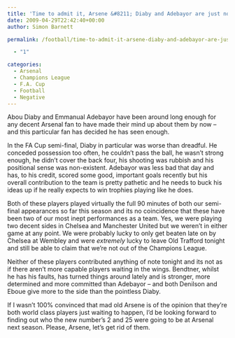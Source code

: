 ```yaml
---
title: 'Time to admit it, Arsene &#8211; Diaby and Adebayor are just not good enough'
date: 2009-04-29T22:42:40+00:00
author: Simon Barnett

permalink: /football/time-to-admit-it-arsene-diaby-and-adebayor-are-just-not-good-enough/

  - "1"

categories:
  - Arsenal
  - Champions League
  - F.A. Cup
  - Football
  - Negative
---
```

Abou Diaby and Emmanual Adebayor have been around long enough for any decent Arsenal fan to have made their mind up about them by now &#8211; and this particular fan has decided he has seen enough.

In the FA Cup semi-final, Diaby in particular was worse than dreadful. He conceded possession too often, he couldn&#8217;t pass the ball, he wasn&#8217;t strong enough, he didn&#8217;t cover the back four, his shooting was rubbish and his positional sense was non-existent. Adebayor was less bad that day and has, to his credit, scored some good, important goals recently but his overall contribution to the team is pretty pathetic and he needs to buck his ideas up if he really expects to win trophies playing like he does.

Both of these players played virtually the full 90 minutes of both our semi-final appearances so far this season and its no coincidence that these have been two of our most inept performances as a team. Yes, we were playing two decent sides in Chelsea and Manchester United but we weren&#8217;t in either game at any point. We were probably lucky to only get beaten late on by Chelsea at Wembley and were _extremely_ lucky to leave Old Trafford tonight and still be able to claim that we&#8217;re not out of the Champions League.

Neither of these players contributed anything of note tonight and its not as if there aren&#8217;t more capable players waiting in the wings. Bendtner, whilst he has his faults, has turned things around lately and is stronger, more determined and more committed than Adebayor &#8211; and both Denilson and Eboue give more to the side than the pointless Diaby.

If I wasn&#8217;t 100% convinced that mad old Arsene is of the opinion that they&#8217;re both world class players just waiting to happen, I&#8217;d be looking forward to finding out who the new number&#8217;s 2 and 25 were going to be at Arsenal next season. Please, Arsene, let&#8217;s get rid of them.
